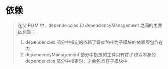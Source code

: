 # 依赖

> 在父 POM 中，dependencies 和 dependencyManagement 之间的主要区别是：
> 1. dependencies 部分中指定的依赖了将始终作为子模块的依赖项包含在内
> 2. dependencyManagement 部分中指定的工件只有在子模块本身的 dependencies 部分中指定时，才会包含在子模块中
